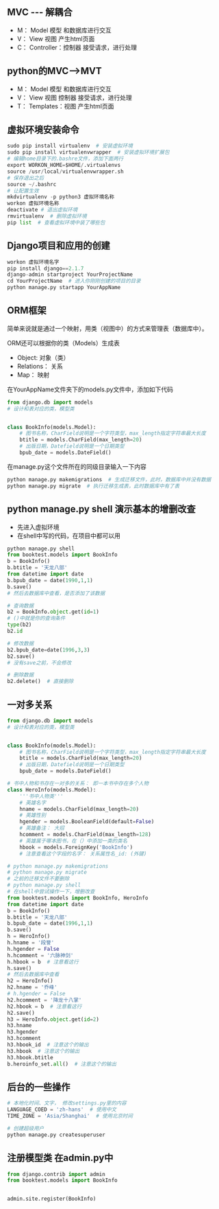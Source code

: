 ## MVC --- 解耦合
- M： Model 模型 和数据库进行交互
- V： View 视图 产生html页面
- C： Controller：控制器 接受请求，进行处理

## python的MVC-->MVT
- M： Model 模型 和数据库进行交互
- V： View 视图 控制器 接受请求，进行处理
- T： Templates：视图 产生html页面

## 虚拟环境安装命令
```python
sudo pip install virtualenv  # 安装虚拟环境
sudo pip install virtualenvwrapper  # 安装虚拟环境扩展包
# 编辑home目录下的.bashre文件，添加下面两行
export WORKON_HOME=$HOME/.virtualenvs
source /usr/local/virtualenvwrapper.sh
# 保存退出之后
source ~/.bashrc
# 让配置生效
mkdvirtualenv -p python3 虚拟环境名称
workon 虚拟环境名称
deactivate # 退出虚拟环境
rmvirtualenv  # 删除虚拟环境
pip list  # 查看虚拟环境中装了哪些包
```

## Django项目和应用的创建
```python
workon 虚拟环境名字
pip install django==2.1.7
django-admin startproject YourProjectName
cd YourProjectName  # 进入你刚刚创建的项目的目录
python manage.py startapp YourAppName

```

## ORM框架

简单来说就是通过一个映射，用类（视图中）的方式来管理表（数据库中）。

ORM还可以根据你的类（Models）生成表
- Object: 对象（类）
- Relations： 关系
- Map： 映射

在YourAppName文件夹下的models.py文件中，添加如下代码
```python
from django.db import models
# 设计和表对应的类，模型类


class BookInfo(models.Model):
    # 图书名称，CharField说明是一个字符类型，max_length指定字符串最大长度
    btitle = models.CharField(max_length=20)
    # 出版日期，Datefield说明是一个日期类型
    bpub_date = models.DateField()
```
在manage.py这个文件所在的同级目录输入一下内容

```python
python manage.py makemigrations  # 生成迁移文件，此时，数据库中并没有数据
python manage.py migrate  # 执行迁移生成表，此时数据库中有了表

```
## python manage.py shell 演示基本的增删改查
- 先进入虚拟环境
- 在shell中写的代码，在项目中都可以用

```python
python manage.py shell
from booktest.models import BookInfo
b = BookInfo()
b.btitle = '天龙八部'
from datetime import date
b.bpub_date = date(1990,1,1)
b.save()
# 然后去数据库中查看，是否添加了该数据

# 查询数据
b2 = BookInfo.object.get(id=1)
# ()中就是你的查询条件
type(b2)
b2.id

# 修改数据
b2.bpub_date=date(1996,3,3)
b2.save()
# 没有save之前，不会修改

# 删除数据
b2.delete()  # 直接删除
```

## 一对多关系
```python
from django.db import models
# 设计和表对应的类，模型类


class BookInfo(models.Model):
    # 图书名称，CharField说明是一个字符类型，max_length指定字符串最大长度
    btitle = models.CharField(max_length=20)
    # 出版日期，Datefield说明是一个日期类型
    bpub_date = models.DateField()

# 书中人物和书存在一对多的关系： 即一本书中存在多个人物
class HeroInfo(models.Model):
    '''书中人物类'''
    # 英雄名字
    hname = models.CharField(max_length=20)
    # 英雄性别
    hgender = models.BooleanField(default=False)
    # 英雄备注： 大招
    hcomment = models.CharField(max_length=128)
    # 英雄属于哪本图书，在（）中添加一类的类名
    hbook = models.ForeignKey('BookInfo')
    # 注意查看这个字段的名字： 关系属性名_id: (外键)

# python manage.py makemigrations
# python manage.py migrate
# 之前的迁移文件不要删除
# python manage.py shell
# 在shell中尝试操作一下，增删改查
from booktest.models import BookInfo, HeroInfo
from datetime import date
b = BookInfo()
b.btitle = '天龙八部'
b.bpub_date = date(1996,1,1)
b.save()
h = HeroInfo()
h.hname = '段誉'
h.hgender = False
h.hcomment = '六脉神剑'
h.hbook = b  # 注意看这行
h.save()
# 然后去数据库中查看
h2 = HeroInfo()
h2.hname = '乔峰'
# h.hgender = False
h2.hcomment = '降龙十八掌'
h2.hbook = b  # 注意看这行
h2.save()
h3 = HeroInfo.object.get(id=2)
h3.hname
h3.hgender
h3.hcomment
h3.hbook_id  # 注意这个的输出
h3.hbook  # 注意这个的输出
h3.hbook.btitle
b.heroinfo_set.all()  # 注意这个的输出
```

## 后台的一些操作

```python
# 本地化时间、文字， 修改settings.py里的内容
LANGUAGE_COED = 'zh-hans'  # 使用中文
TIME_ZONE = 'Asia/Shanghai'  # 使用北京时间

# 创建超级用户
python manage.py createsuperuser
```

## 注册模型类 在admin.py中

```python
from django.contrib import admin
from booktest.models import BookInfo


admin.site.register(BookInfo)
```
